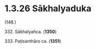 

# 1.3.26 Sākhalyaduka




(148.)

332\. Sākhalyañca. (**1350**)

333\. Paṭisanthāro ca. (**1351**)



